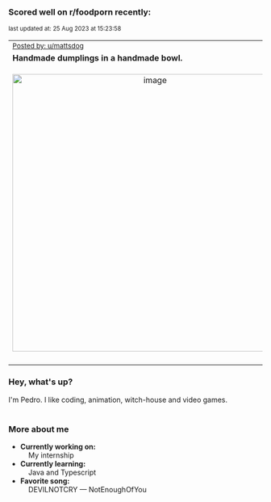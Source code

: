### Scored well on r/foodporn recently:

<p align="left"><sub>last updated at: 25 Aug 2023 at 15:23:58</sub></p>

|   |
| --- |
| <sub>[Posted by: u/mattsdog][source]</sub> |
| **Handmade dumplings in a handmade bowl.** | 
|<p align="center"> <img alt="image" src="https://i.redd.it/qwa43l1ih2kb1.jpg" width="550" /> </p>|
|   |

### Hey, what's up?

I'm Pedro. I like coding, animation, witch-house and video games.<br><br>

### More about me
- **Currently working on:**  
&nbsp;&nbsp;&nbsp;&nbsp;My internship
- **Currently learning:**  
&nbsp;&nbsp;&nbsp;&nbsp;Java and Typescript
- **Favorite song:**  
&nbsp;&nbsp;&nbsp;&nbsp;DEVILNOTCRY — NotEnoughOfYou<br><br>

  



  
  
  
[linkedin]: https://linkedin.com/in/pedro-h-r-gomes-8a487b14a/
[gmail]: mailto:pilique11@gmail.com
[source]: https://reddit.com/r/FoodPorn/comments/16039vl/handmade_dumplings_in_a_handmade_bowl/
[redditAPI]: https://www.reddit.com/dev/api/